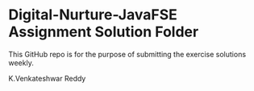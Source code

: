 # Digital-Nurture-JavaFSE Assignment Solution Folder

This GitHub repo is for the purpose of submitting the exercise solutions weekly.

K.Venkateshwar Reddy
